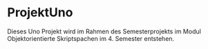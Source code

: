 # ProjektUno

Dieses Uno Projekt wird im Rahmen des Semesterprojekts im Modul Objektorientierte Skriptspachen im 4. Semester entstehen.
